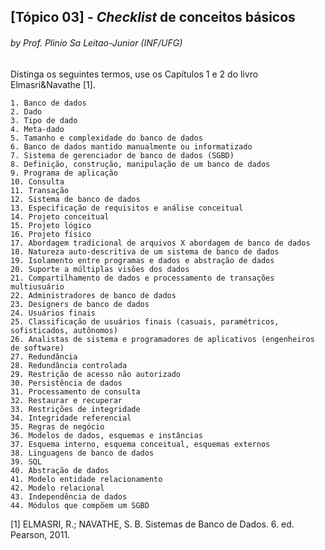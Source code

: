 ## [Tópico 03] - _Checklist_ de conceitos básicos
###### *by Prof. Plinio Sa Leitao-Junior (INF/UFG)*

Distinga os seguintes termos, use os Capítulos 1 e 2 do livro Elmasri&Navathe [1].

    1. Banco de dados
    2. Dado
    3. Tipo de dado
    4. Meta-dado
    5. Tamanho e complexidade do banco de dados
    6. Banco de dados mantido manualmente ou informatizado
    7. Sistema de gerenciador de banco de dados (SGBD)
    8. Definição, construção, manipulação de um banco de dados
    9. Programa de aplicação
    10. Consulta
    11. Transação
    12. Sistema de banco de dados
    13. Especificação de requisitos e análise conceitual
    14. Projeto conceitual
    15. Projeto lógico
    16. Projeto físico
    17. Abordagem tradicional de arquivos X abordagem de banco de dados
    18. Natureza auto-descritiva de um sistema de banco de dados
    19. Isolamento entre programas e dados e abstração de dados
    20. Suporte a múltiplas visões dos dados
    21. Compartilhamento de dados e processamento de transações multiusuário
    22. Administradores de banco de dados
    23. Designers de banco de dados
    24. Usuários finais
    25. Classificação de usuários finais (casuais, paramétricos, sofisticados, autônomos)
    26. Analistas de sistema e programadores de aplicativos (engenheiros de software)
    27. Redundância
    28. Redundância controlada
    29. Restrição de acesso não autorizado
    30. Persistência de dados
    31. Processamento de consulta
    32. Restaurar e recuperar
    33. Restrições de integridade
    34. Integridade referencial
    35. Regras de negócio
    36. Modelos de dados, esquemas e instâncias
    37. Esquema interno, esquema conceitual, esquemas externos
    38. Linguagens de banco de dados
    39. SQL
    40. Abstração de dados
    41. Modelo entidade relacionamento
    42. Modelo relacional
    43. Independência de dados
    44. Módulos que compõem um SGBD

[1] ELMASRI, R.; NAVATHE, S. B. Sistemas de Banco de Dados. 6. ed. Pearson, 2011.
